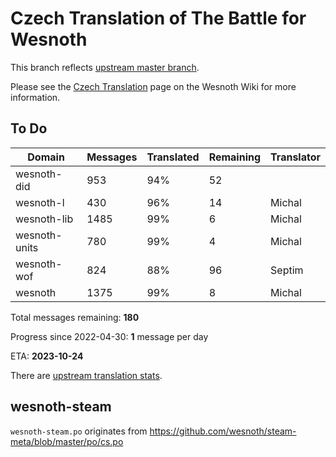 # Czech Translation of The Battle for Wesnoth

This branch reflects [upstream master branch](https://github.com/wesnoth/wesnoth/tree/master).

Please see the [Czech Translation](https://wiki.wesnoth.org/CzechTranslation) page on the Wesnoth Wiki for more information.

## To Do

Domain | Messages | Translated | Remaining | Translator
------ | -------- | ---------- | --------- | ----------
wesnoth-did | 953 | 94% | 52 |
wesnoth-l | 430 | 96% | 14 | Michal
wesnoth-lib | 1485 | 99% | 6 | Michal
wesnoth-units | 780 | 99% | 4 | Michal
wesnoth-wof | 824 | 88% | 96 | Septim
wesnoth | 1375 | 99% | 8 | Michal

Total messages remaining: **180**

Progress since 2022-04-30: **1** message per day

ETA: **2023-10-24**

There are [upstream translation stats](https://www.wesnoth.org/gettext/?view=langs&version=master&lang=cs).

## wesnoth-steam
`wesnoth-steam.po` originates from https://github.com/wesnoth/steam-meta/blob/master/po/cs.po
